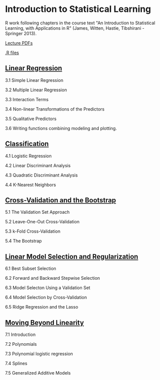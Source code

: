 # Introduction to Statistical Learning

R work following chapters in the course text "An Introduction to Statistical Learning, with Applications in R" (James, Witten, Hastie, Tibshirani - Springer 2013). 

[Lecture PDFs](https://github.com/JustinMShea/Statistical-Learning/tree/master/lecturePDFs)

[.R files](https://github.com/JustinMShea/Statistical-Learning/tree/master/R)

## [Linear Regression](https://github.com/JustinMShea/Statistical-Learning/blob/master/R/03-LinearRegression.pdf)

3.1 Simple Linear Regression 

3.2 Multiple Linear Regression

3.3 Interaction Terms

3.4 Non-linear Transformations of the Predictors

3.5 Qualitative Predictors

3.6 Writing functions combining modeling and plotting.

## [Classification](https://github.com/JustinMShea/Statistical-Learning/blob/master/R/04-Classification.pdf)

4.1 Logistic Regression 

4.2 Linear Discriminant Analysis

4.3 Quadratic Discriminant Analysis

4.4 K-Nearest Neighbors


## [Cross-Validation and the Bootstrap](https://github.com/JustinMShea/Statistical-Learning/blob/master/R/05-CV-Resampling-Methods.pdf)

5.1 The Validation Set Approach

5.2 Leave-One-Out Cross-Validation   

5.3 k-Fold Cross-Validation

5.4 The Bootstrap


## [Linear Model Selection and Regularization](https://github.com/JustinMShea/Statistical-Learning/blob/master/R/06-Model-Selection.pdf)

6.1 Best Subset Selection 

6.2 Forward and Backward Stepwise Selection  

6.3 Model Selecton Using a Validation Set

6.4 Model Selection by Cross-Validation

6.5 Ridge Regression and the Lasso

## [Moving Beyond Linearity](https://github.com/JustinMShea/Statistical-Learning/blob/master/R/07-Nonlinear.pdf)

7.1 Introduction

7.2 Polynomials

7.3 Polynomial logistic regression

7.4 Splines

7.5 Generalized Additive Models


